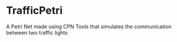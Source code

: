 # TrafficPetri
A Petri Net made using CPN Tools that simulates the communication between two traffic lights
